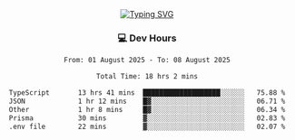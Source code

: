 
<div align="center">
  <a href="https://git.io/typing-svg"><img src="https://readme-typing-svg.demolab.com?font=Fira+Code&size=30&pause=1000&color=33F7F5&center=true&vCenter=true&width=435&lines=Hi+there+%F0%9F%91%8B+I+am+AirboZH+;Welcome+to+my+Github" alt="Typing SVG" /></a>

<h3>💻 Dev Hours</h3>
<!--START_SECTION:waka-->

```txt
From: 01 August 2025 - To: 08 August 2025

Total Time: 18 hrs 2 mins

TypeScript       13 hrs 41 mins  ███████████████████░░░░░░   75.88 %
JSON             1 hr 12 mins    █▓░░░░░░░░░░░░░░░░░░░░░░░   06.71 %
Other            1 hr 8 mins     █▓░░░░░░░░░░░░░░░░░░░░░░░   06.34 %
Prisma           30 mins         ▓░░░░░░░░░░░░░░░░░░░░░░░░   02.83 %
.env file        22 mins         ▓░░░░░░░░░░░░░░░░░░░░░░░░   02.07 %
```

<!--END_SECTION:waka-->
</div>  
